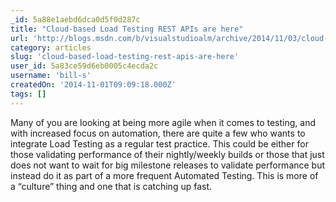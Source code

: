 ```yaml
---
_id: 5a88e1aebd6dca0d5f0d287c
title: "Cloud-based Load Testing REST APIs are here"
url: 'http://blogs.msdn.com/b/visualstudioalm/archive/2014/11/03/cloud-load-testing-rest-apis-are-here.aspx'
category: articles
slug: 'cloud-based-load-testing-rest-apis-are-here'
user_id: 5a83ce59d6eb0005c4ecda2c
username: 'bill-s'
createdOn: '2014-11-01T09:09:18.000Z'
tags: []
---
```


Many of you are looking at being more agile when it comes to testing, and with increased focus on automation, there are quite a few who wants to integrate Load Testing as a regular test practice. This could be either for those validating performance of their nightly/weekly builds or those that just does not want to wait for big milestone releases to validate performance but instead do it as part of a more frequent Automated Testing. This is more of a “culture” thing and one that is catching up fast.
